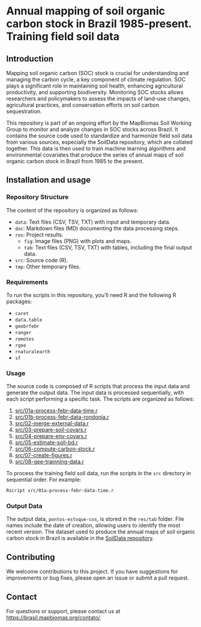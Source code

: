 # Annual mapping of soil organic carbon stock in Brazil 1985-present. Training field soil data

## Introduction

Mapping soil organic carbon (SOC) stock is crucial for understanding and managing the carbon cycle, a key component of climate regulation. SOC plays a significant role in maintaining soil health, enhancing agricultural productivity, and supporting biodiversity. Monitoring SOC stocks allows researchers and policymakers to assess the impacts of land-use changes, agricultural practices, and conservation efforts on soil carbon sequestration.

This repository is part of an ongoing effort by the MapBiomas Soil Working Group to monitor and analyze changes in SOC stocks across Brazil. It contains the source code used to standardize and harmonize field soil data from various sources, especially the SoilData repository, which are collated together. This data is then used to train machine learning algorithms and environmental covariates that produce the series of annual maps of soil organic carbon stock in Brazil from 1985 to the present.

## Installation and usage

### Repository Structure

The content of the repository is organized as follows:

* `data`: Text files (CSV, TSV, TXT) with input and temporary data.
* `doc`: Markdown files (MD) documenting the data processing steps.
* `res`: Project results.
  * `fig`: Image files (PNG) with plots and maps.
  * `tab`: Text files (CSV, TSV, TXT) with tables, including the final output data.
* `src`: Source code (R).
* `tmp`: Other temporary files.

### Requirements

To run the scripts in this repository, you'll need R and the following R packages:

* `caret`
* `data.table`
* `geobrfebr`
* `ranger`
* `remotes`
* `rgee`
* `rnaturalearth`
* `sf`

### Usage

The source code is composed of R scripts that process the input data and generate the output data.
The input data is processed sequentially, with each script performing a specific task.
The scripts are organized as follows:

1. [src/01a-process-febr-data-time.r](src/01a-process-febr-data-time.r)
2. [src/01b-process-febr-data-rondonia.r](src/01b-process-febr-data-rondonia.r)
3. [src/02-merge-external-data.r](src/02-merge-external-data.r)
4. [src/03-prepare-soil-covars.r](src/03-prepare-soil-covars.r)
5. [src/04-prepare-env-covars.r](src/04-prepare-env-covars.r)
6. [src/05-estimate-soil-bd.r](src/05-estimate-soil-bd.r)
7. [src/06-compute-carbon-stock.r](src/06-compute-carbon-stock.r)
8. [src/07-create-figures.r](src/07-create-figures.r)
9. [src/08-gee-trainning-data.r](src/08-gee-trainning-data.r)

To process the training field soil data, run the scripts in the `src` directory in sequential order.
For example:

```bash
Rscript src/01a-process-febr-data-time.r
```

### Output Data

The output data, `pontos-estoque-cos`, is stored in the `res/tab` folder.
File names include the date of creation, allowing users to identify the most recent version.
The dataset used to produce the annual maps of soil organic carbon stock in Brazil is available in
the [SoilData repository](https://soildata.mapbiomas.org/).

## Contributing

We welcome contributions to this project. If you have suggestions for improvements or bug fixes, please open an issue or submit a pull request.

<!-- ## License -->

<!-- This project is licensed under the MIT License - see the LICENSE.md file for details. -->

## Contact

For questions or support, please contact us at https://brasil.mapbiomas.org/contato/.
